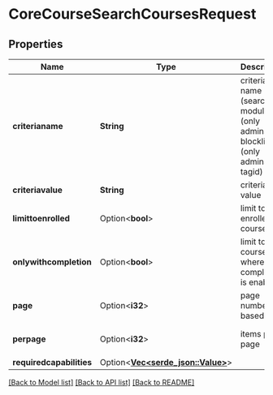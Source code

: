# CoreCourseSearchCoursesRequest

## Properties

Name | Type | Description | Notes
------------ | ------------- | ------------- | -------------
**criterianame** | **String** | criteria name                                                         (search, modulelist (only admins), blocklist (only admins), tagid) | [default to null]
**criteriavalue** | **String** | criteria value | [default to null]
**limittoenrolled** | Option<**bool**> | limit to enrolled courses | [optional][default to 0]
**onlywithcompletion** | Option<**bool**> | limit to courses where completion is enabled | [optional][default to 0]
**page** | Option<**i32**> | page number (0 based) | [optional][default to 0]
**perpage** | Option<**i32**> | items per page | [optional][default to 0]
**requiredcapabilities** | Option<[**Vec<serde_json::Value>**](serde_json::Value.md)> |  | [optional]

[[Back to Model list]](../README.md#documentation-for-models) [[Back to API list]](../README.md#documentation-for-api-endpoints) [[Back to README]](../README.md)


